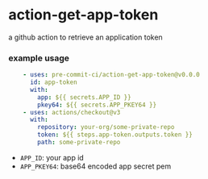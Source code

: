 action-get-app-token
====================

a github action to retrieve an application token

### example usage

```yaml
    - uses: pre-commit-ci/action-get-app-token@v0.0.0
      id: app-token
      with:
        app: ${{ secrets.APP_ID }}
        pkey64: ${{ secrets.APP_PKEY64 }}
    - uses: actions/checkout@v3
      with:
        repository: your-org/some-private-repo
        token: ${{ steps.app-token.outputs.token }}
        path: some-private-repo
```

- `APP_ID`: your app id
- `APP_PKEY64`: base64 encoded app secret pem
